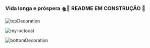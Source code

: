 ### Vida longa e próspera 🛸🖖 README EM CONSTRUÇÃO 🔨


![topDecoration](https://github.com/LucasSilvaMarts/LucasSilvaMarts/blob/main/wave.svg)

![my-octocat](https://github.com/LucasSilvaMarts/LucasSilvaMarts/blob/main/my-octocat.png)







![bottomDecoration](https://github.com/LucasSilvaMarts/LucasSilvaMarts/blob/main/wave%20bottom.svg)
